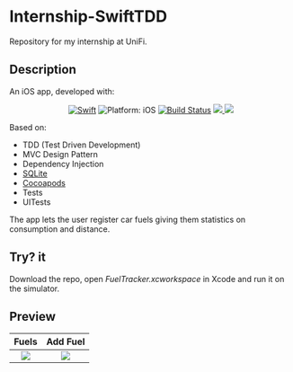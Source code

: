 # Internship-SwiftTDD
Repository for my internship at UniFi.

## Description
An iOS app, developed with:
<p align="center">
<a href="https://developer.apple.com/swift/"><img src="https://img.shields.io/badge/Swift-4.2-orange.svg?style=flat" alt="Swift"/></a>
<img src="https://img.shields.io/badge/iOS-12.0%2B-blue.svg" alt="Platform: iOS">
<a href="https://travis-ci.org/DanielZanchi/Internship-SwiftTDD"><img src="https://travis-ci.org/DanielZanchi/Internship-SwiftTDD.svg?branch=master" alt="Build Status"/></a>
<a href="https://codecov.io/gh/DanielZanchi/Internship-SwiftTDD">
  <img src="https://codecov.io/gh/DanielZanchi/Internship-SwiftTDD/branch/master/graph/badge.svg"/>
</a>
<a class="badge-align" href="https://www.codacy.com/app/Danny182/Internship-SwiftTDD?utm_source=github.com&amp;utm_medium=referral&amp;utm_content=Danny182/Internship-SwiftTDD&amp;utm_campaign=Badge_Grade"><img src="https://api.codacy.com/project/badge/Grade/d2898184e1b249c29f3189a47dce35b6"/></a>
</p>

Based on:
- TDD (Test Driven Development)
- MVC Design Pattern
- Dependency Injection
- <a href="https://github.com/stephencelis/SQLite.swift">SQLite</a>
- <a href="https://cocoapods.org">Cocoapods</a>
- Tests
- UITests


The app lets the user register car fuels giving them statistics on consumption and distance.

## Try? it
Download the repo, open *FuelTracker.xcworkspace* in Xcode and run it on the simulator.

## Preview
Fuels             |  Add Fuel
:-------------------------:|:-------------------------:
![](https://user-images.githubusercontent.com/6886116/55388047-d57d5f80-5532-11e9-8398-13b62e710e13.png)  |  ![](https://user-images.githubusercontent.com/6886116/55388048-d57d5f80-5532-11e9-994d-92aa64eb6f1a.png)
